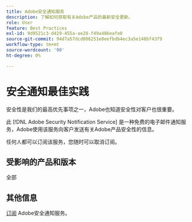 ```yaml
---
title: Adobe安全通知服务
description: 了解如何获取有关Adobe产品的最新安全更新。
role: User
feature: Best Practices
exl-id: 9d9521c3-d429-455a-ae28-f49a486eafe0
source-git-commit: 94d7a57dcd006251e8eefbdb4ec3a5e140bf43f9
workflow-type: tm+mt
source-wordcount: '90'
ht-degree: 0%

---
```


# 安全通知最佳实践

安全性是我们的最高优先事项之一，Adobe也知道安全性对客户也很重要。

此 [!DNL Adobe Security Notification Service] 是一种免费的电子邮件通知服务，Adobe使用该服务向客户发送有关Adobe产品安全性的信息。

任何人都可以订阅该服务，您随时可以取消订阅。

## 受影响的产品和版本

全部

## 其他信息

[订阅](https://www.adobe.com/subscription/adbeSecurityNotifications.html) Adobe安全通知服务。

